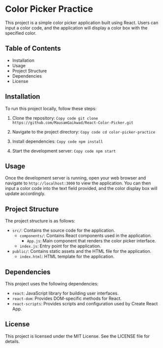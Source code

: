 # Color Picker Practice
This project is a simple color picker application built using React. Users can input a color code, and the application will display a color box with the specified color.

## Table of Contents
* Installation
* Usage
* Project Structure
* Dependencies
* License
## Installation
To run this project locally, follow these steps:

1. Clone the repository:
`Copy code
git clone https://github.com/MausamGaikwad/React-Color-Picker.git`
2. Navigate to the project directory:
`Copy code
cd color-picker-practice`
3. Install dependencies:
`Copy code
npm install`

4. Start the development server:
`Copy code
npm start`
## Usage
Once the development server is running, open your web browser and navigate to `http://localhost:3000` to view the application. You can then input a color code into the text field provided, and the color display box will update accordingly.

## Project Structure
The project structure is as follows:

* `src/`: Contains the source code for the application.
  * `components/`: Contains React components used in the application.
    * `App.js`: Main component that renders the color picker interface.
  * `index.js`: Entry point for the application.
* `public/`: Contains static assets and the HTML file for the application.
  * `index.html`: HTML template for the application.
## Dependencies
This project uses the following dependencies:

* `react`: JavaScript library for building user interfaces.
* `react-dom`: Provides DOM-specific methods for React.
* `react-scripts`: Provides scripts and configuration used by Create React App.
## License
This project is licensed under the MIT License. See the LICENSE file for details.
